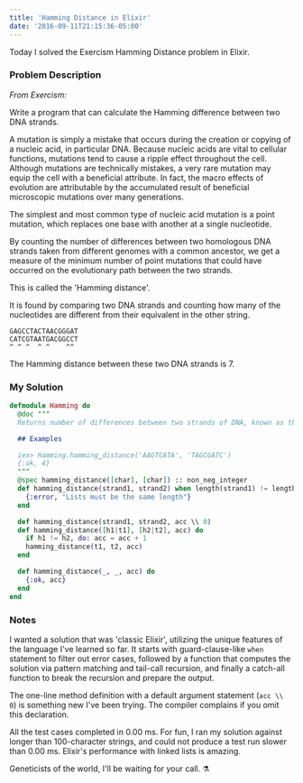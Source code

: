 ```yaml
---
title: 'Hamming Distance in Elixir'
date: '2016-09-11T21:15:36-05:00'
---
```


Today I solved the Exercism Hamming Distance problem in Elixir.

### Problem Description

*From Exercism:*

Write a program that can calculate the Hamming difference between two DNA strands.

A mutation is simply a mistake that occurs during the creation or
copying of a nucleic acid, in particular DNA. Because nucleic acids are
vital to cellular functions, mutations tend to cause a ripple effect
throughout the cell. Although mutations are technically mistakes, a very
rare mutation may equip the cell with a beneficial attribute. In fact,
the macro effects of evolution are attributable by the accumulated
result of beneficial microscopic mutations over many generations.

The simplest and most common type of nucleic acid mutation is a point
mutation, which replaces one base with another at a single nucleotide.

By counting the number of differences between two homologous DNA strands
taken from different genomes with a common ancestor, we get a measure of
the minimum number of point mutations that could have occurred on the
evolutionary path between the two strands.

This is called the 'Hamming distance'.

It is found by comparing two DNA strands and counting how many of the
nucleotides are different from their equivalent in the other string.

    GAGCCTACTAACGGGAT
    CATCGTAATGACGGCCT
    ^ ^ ^  ^ ^    ^^

The Hamming distance between these two DNA strands is 7.

### My Solution

```elixir
defmodule Hamming do
  @doc """
  Returns number of differences between two strands of DNA, known as the Hamming Distance.

  ## Examples

  iex> Hamming.hamming_distance('AAGTCATA', 'TAGCGATC')
  {:ok, 4}
  """
  @spec hamming_distance([char], [char]) :: non_neg_integer
  def hamming_distance(strand1, strand2) when length(strand1) != length(strand2) do
    {:error, "Lists must be the same length"}
  end

  def hamming_distance(strand1, strand2, acc \\ 0)
  def hamming_distance([h1|t1], [h2|t2], acc) do
    if h1 != h2, do: acc = acc + 1
    hamming_distance(t1, t2, acc)
  end

  def hamming_distance(_, _, acc) do
    {:ok, acc}
  end
end
```

### Notes

I wanted a solution that was 'classic Elixir', utilizing the unique features of the language I've learned so far. It starts with guard-clause-like `when` statement to filter out error cases, followed by a function that computes the solution via pattern matching and tail-call recursion, and finally a catch-all function to break the recursion and prepare the output.

The one-line method definition with a default argument statement (`acc \\ 0`) is something new I've been trying. The compiler complains if you omit this declaration.

All the test cases completed in 0.00 ms. For fun, I ran my solution against longer than 100-character strings, and could not produce a test run slower than 0.00 ms. Elixir's performance with linked lists is amazing.

Geneticists of the world, I'll be waiting for your call. ⚗
